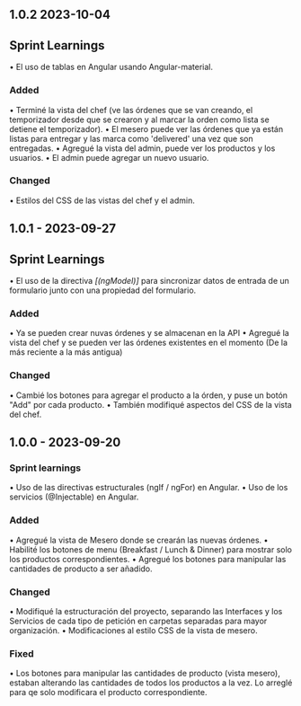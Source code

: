 ## 1.0.2 2023-10-04

## Sprint Learnings
• El uso de tablas en Angular usando Angular-material.

### Added

• Terminé la vista del chef (ve las órdenes que se van creando, el temporizador desde que se crearon y al marcar la orden como lista se detiene el temporizador).
• El mesero puede ver las órdenes que ya están listas para entregar y las marca como 'delivered' una vez que son entregadas.
• Agregué la vista del admin, puede ver los productos y los usuarios.
• El admin puede agregar un nuevo usuario.

### Changed

• Estilos del CSS de las vistas del chef y el admin.


## 1.0.1 - 2023-09-27

## Sprint Learnings
• El uso de la directiva *[(ngModel)]*  para sincronizar datos de entrada de un formulario junto con una propiedad del formulario.

### Added

• Ya se pueden crear nuvas órdenes y se almacenan en la API
• Agregué la vista del chef y se pueden ver las órdenes existentes en el momento (De la más reciente a la más antigua)

### Changed

• Cambié los botones para agregar el producto a la órden, y puse un botón "Add" por cada producto.
• También modifiqué aspectos del CSS de la vista del chef.


## 1.0.0 - 2023-09-20

### Sprint learnings

• Uso de las directivas estructurales (ngIf / ngFor) en Angular.
• Uso de los servicios (@Injectable) en Angular.

### Added

• Agregué la vista de Mesero donde se crearán las nuevas órdenes.
• Habilité los botones de menu (Breakfast / Lunch & Dinner) para mostrar solo los productos correspondientes.
• Agregué los botones para manipular las cantidades de producto a ser añadido.

### Changed

• Modifiqué la estructuración del proyecto, separando las Interfaces y los Servicios de cada tipo de petición en carpetas separadas para mayor organización.
• Modificaciones al estilo CSS de la vista de mesero.


### Fixed

• Los botones para manipular las cantidades de producto (vista mesero), estaban alterando las cantidades de todos los productos a la vez. Lo arreglé para qe solo modificara el producto correspondiente. 
